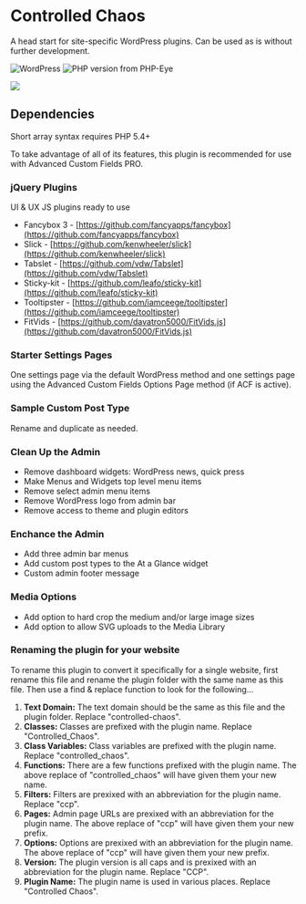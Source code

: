 # Controlled Chaos

A head start for site-specific WordPress plugins. Can be used as is without further development.

![WordPress](https://img.shields.io/wordpress/v/akismet.svg?style=flat-square)
![PHP version from PHP-Eye](https://img.shields.io/php-eye/symfony/symfony.svg?style=flat-square)

<img src="https://raw.githubusercontent.com/ControlledChaos/controlled-chaos-plugin/master/controlled-chaos-plugin-readme-header.jpg" style="max-width: 100%" />

## Dependencies

Short array syntax requires PHP 5.4+

To take advantage of all of its features, this plugin is recommended for use with Advanced Custom Fields PRO.

### jQuery Plugins

UI & UX JS plugins ready to use

* Fancybox 3 - [https://github.com/fancyapps/fancybox](https://github.com/fancyapps/fancybox)
* Slick - [https://github.com/kenwheeler/slick](https://github.com/kenwheeler/slick)
* Tabslet - [https://github.com/vdw/Tabslet](https://github.com/vdw/Tabslet)
* Sticky-kit - [https://github.com/leafo/sticky-kit](https://github.com/leafo/sticky-kit)
* Tooltipster - [https://github.com/iamceege/tooltipster](https://github.com/iamceege/tooltipster)
* FitVids - [https://github.com/davatron5000/FitVids.js](https://github.com/davatron5000/FitVids.js)

### Starter Settings Pages

One settings page via the default WordPress method and one settings page using the Advanced Custom Fields Options Page method (if ACF is active).

### Sample Custom Post Type

Rename and duplicate as needed.

### Clean Up the Admin

* Remove dashboard widgets: WordPress news, quick press
* Make Menus and Widgets top level menu items
* Remove select admin menu items
* Remove WordPress logo from admin bar
* Remove access to theme and plugin editors

### Enchance the Admin

* Add three admin bar menus
* Add custom post types to the At a Glance widget
* Custom admin footer message

### Media Options

* Add option to hard crop the medium and/or large image sizes
* Add option to allow SVG uploads to the Media Library

### Renaming the plugin for your website

To rename this plugin to convert it specifically for a single website, first rename this file and rename the plugin folder with the same name as this file. Then use a find & replace function to look for the following...

1. **Text Domain:** The text domain should be the same as this file and the plugin folder. Replace "controlled-chaos".
2. **Classes:** Classes are prefixed with the plugin name. Replace "Controlled_Chaos".
3. **Class Variables:** Class variables are prefixed with the plugin name. Replace "controlled_chaos".
4. **Functions:** There are a few functions prefixed with the plugin name. The above replace of "controlled_chaos" will have given them your new name.
5. **Filters:** Filters are prexixed with an abbreviation for the plugin name. Replace "ccp".
6. **Pages:** Admin page URLs are prexixed with an abbreviation for the plugin name. The above replace of "ccp" will have given them your new prefix.
7. **Options:** Options are prexixed with an abbreviation for the plugin name. The above replace of "ccp" will have given them your new prefix.
8. **Version:** The plugin version is all caps and is prexixed with an abbreviation for the plugin name. Replace "CCP".
9. **Plugin Name:** The plugin name is used in various places. Replace "Controlled Chaos".